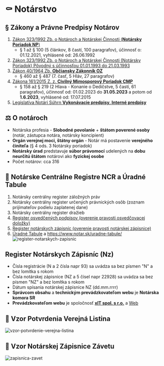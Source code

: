 # ⚰️ Notárstvo
## § Zákony a Právne Predpisy Notárov
1. [Zákon 323/1992 Zb. o Notároch a Notárskej Činnosti (**Notársky Poriadok NP**)](https://www.slov-lex.sk/pravne-predpisy/SK/ZZ/1992/323/20211201.html)  
    - § 1 až § 100 (5 článkov, 8 častí, 100 paragrafov), účinnosť o: 01.12.2021, vyhlásené od: 26.06.1992
2. [Zákon 323/1992 Zb. o Notároch a Notárskej Činnosti (Notársky Poriadok) Pôvodný s účinnosťou 01.01.1993 do 21.03.1993](https://www.slov-lex.sk/pravne-predpisy/SK/ZZ/1992/323/19930101.html)  
3. [Zákon 40/1964 Zb. **Občiansky Zákonník OZ**](https://www.slov-lex.sk/pravne-predpisy/SK/ZZ/1964/40/#predpis.cast-siedma)  
    - § 460 až § 487 (7. časť, 5 Hláv, 27 paragrafov)
4. [Zákona 161/2015 Z. z. **Civilný Mimosporový Poriadok CMP**](https://www.slov-lex.sk/pravne-predpisy/SK/ZZ/2015/161/)
    - § 158 až § 219 (2 Hlava - Konanie o Dedičstve, 5 častí, 61 paragrafov), účinnosť od: 01.02.2023 do **31.05.2023** a potom od **1.6.2023**, vyhlásené od: 17.07.2015
5. [Legislatíva Notári Súhrn **Vykonávacie predpisy, Interné predpisy**](https://www.notar.sk/a-notarsky-poriadok/)

## ⚖️ O notároch
- Notárska profesia - **Slobodné povolanie** + **štátom poverené osoby** (notár, zástupca notára, notársky koncipient)  
- **Orgán verejnej moci, štátny orgán** - Notár má postavenie **verejného činiteľa** (§ 4 ods. 3 Notársky poriadok)  
- **Notársky úrad** predstavuje **súbor právomocí** udelených na **dobu neurčitú štátom** notárovi ako **fyzickej osobe**  
- Počet notárov: cca 316

## 🧰 Notárske Centrálne Registre NCR a Úradné Tabule
1. Notársky centrálny register záložných práv
1. Notársky centrálny register určených právnických osôb (zoznam prijímateľov podielu zaplatenej dane)
1. Notársky centrálny register dražieb
1. [Register osvedčených podpisov (overenie pravosti osvedčovacej doložky)](https://www.notar.sk/osvedcenie-podpisu/)
1. [Register notárskych zápisníc (overenie pravosti notárskej zápisnice)](https://www.notar.sk/overenie-podpisu/)
1. [Úradné Tabule](https://drive.google.com/drive/folders/0Bx-jDPt_90ZpMzlvQ1pramhYTGM?resourcekey=0-Gy4__ffeoHLfhuhTtIfWow) a https://www.notar.sk/uradne-tabule/
![register-notarskych-zapisnic](https://github.com/miroslav-reiter/Notarstvo/assets/24510943/8dccf2b8-4d35-485b-aae6-14c930a1a2ed)

## Register Notárskych Zápisníc (Nz)
- Čísla registrácie (N a 2 čísla napr 93) sa uvádza sa bez písmen "N" a bez lomítka s rokom
- Čísla notárskej zápisnice (NZ a 5 čísel napr 22928) sa uvádza sa bez písmen "NZ" a bez lomítka s rokom
- Dátum spísania notárskej zápisnice NZ (dd.mm.rrrr)
- **Správcom obsahu** a **technickým prevádzkovateľom webu** je **Notárska komora SR** 
- **Prevádzkovateľom webu** je spoločnosť [**xIT spol. s r.o.**](https://www.finstat.sk/46668489) a [Web](https://xit.camp/)

## 📝 Vzor Potvrdenia Verejná Listina
![vzor-potvrdenie-verejna-listina](https://github.com/miroslav-reiter/Notarstvo/assets/24510943/452a41f3-1d68-4a13-98d8-0e49239bdead)

## 📃 Vzor Notárskej Zápisnice Závetu
![zapisnica-zavet](https://github.com/miroslav-reiter/Notarstvo/assets/24510943/e48f5880-bbce-4f93-aad2-92517bfb6e34)


